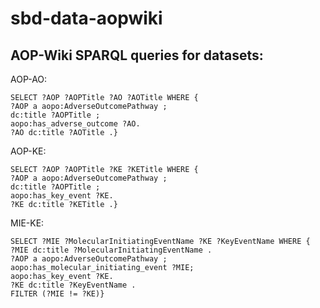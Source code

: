 # sbd-data-aopwiki


## AOP-Wiki SPARQL queries for datasets:

AOP-AO:
```sparql
SELECT ?AOP ?AOPTitle ?AO ?AOTitle WHERE {
?AOP a aopo:AdverseOutcomePathway ;
dc:title ?AOPTitle ;
aopo:has_adverse_outcome ?AO.
?AO dc:title ?AOTitle .}
```

AOP-KE:
```sparql
SELECT ?AOP ?AOPTitle ?KE ?KETitle WHERE {
?AOP a aopo:AdverseOutcomePathway ;
dc:title ?AOPTitle ;
aopo:has_key_event ?KE.
?KE dc:title ?KETitle .}
```

MIE-KE:
```sparql
SELECT ?MIE ?MolecularInitiatingEventName ?KE ?KeyEventName WHERE {
?MIE dc:title ?MolecularInitiatingEventName .
?AOP a aopo:AdverseOutcomePathway ;
aopo:has_molecular_initiating_event ?MIE;
aopo:has_key_event ?KE.
?KE dc:title ?KeyEventName .
FILTER (?MIE != ?KE)}
```
